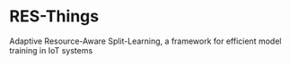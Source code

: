 # RES-Things
Adaptive  Resource-Aware  Split-Learning,  a  framework for efficient model  training in IoT systems
